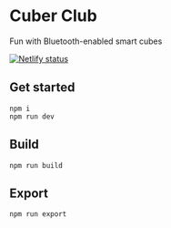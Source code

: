 # Cuber Club

Fun with Bluetooth-enabled smart cubes

[![Netlify status](https://api.netlify.com/api/v1/badges/e2b015f9-babf-4692-9d0c-37ed0db9eabc/deploy-status)](https://app.netlify.com/sites/cuberclub/deploys)

## Get started

```shell
npm i
npm run dev
```

## Build

```shell
npm run build
```

## Export

```shell
npm run export
```
